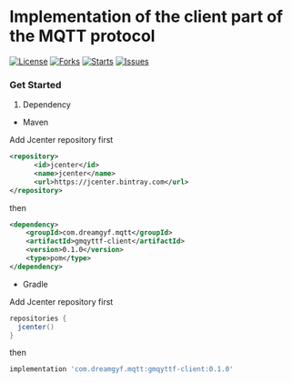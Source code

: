 # Implementation of the client part of the MQTT protocol

[![License](https://img.shields.io/badge/license-Apache%202-green)](https://github.com/dreamgyf/gmqyttf-client/blob/master/LICENSE)
[![Forks](https://img.shields.io/github/forks/dreamgyf/gmqyttf-client)](https://github.com/dreamgyf/gmqyttf-client/network/members)
[![Starts](https://img.shields.io/github/stars/dreamgyf/gmqyttf-client)](https://github.com/dreamgyf/gmqyttf-client/stargazers)
[![Issues](https://img.shields.io/github/issues/dreamgyf/gmqyttf-client)](https://github.com/dreamgyf/gmqyttf-client/issues)

### Get Started

1. Dependency

* Maven
  
Add Jcenter repository first
  
```xml
<repository>
      <id>jcenter</id>
      <name>jcenter</name>
      <url>https://jcenter.bintray.com</url>
</repository>
```

then
  
```xml
<dependency>
    <groupId>com.dreamgyf.mqtt</groupId>
    <artifactId>gmqyttf-client</artifactId>
    <version>0.1.0</version>
    <type>pom</type>
</dependency>
```

* Gradle

Add Jcenter repository first

```groovy
repositories {
  jcenter()
}
```

then

```groovy
implementation 'com.dreamgyf.mqtt:gmqyttf-client:0.1.0'
```

